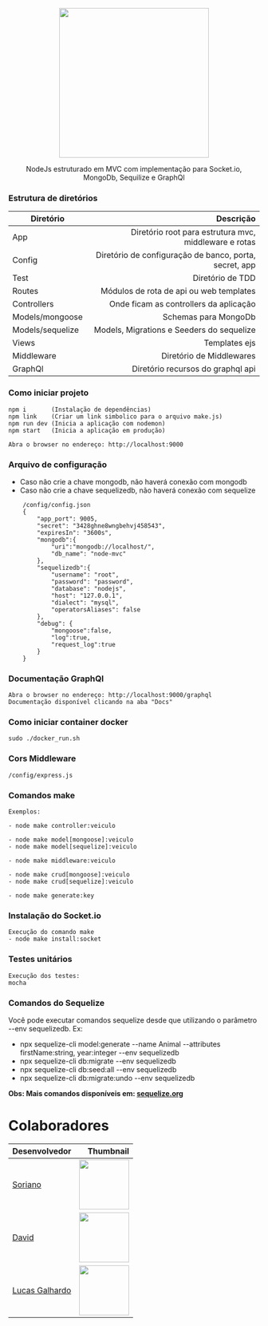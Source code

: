<p align="center">
  <img src="https://github.com/gustavoSoriano/Nodevil/blob/master/config/logo.jpeg" width="300" />
</p>

<p align="center">
  NodeJs estruturado em MVC com implementação para Socket.io, MongoDb, Sequilize e GraphQl
</p>


### Estrutura de diretórios

Diretório | Descrição
--------- | ------:
App | Diretório root para estrutura mvc, middleware e rotas
Config | Diretório de configuração de banco, porta, secret, app
Test | Diretório de TDD
Routes | Módulos de rota de api ou web templates
Controllers | Onde ficam as controllers da aplicação 
Models/mongoose | Schemas para MongoDb
Models/sequelize | Models, Migrations e Seeders do sequelize
Views | Templates ejs
Middleware | Diretório de Middlewares
GraphQl | Diretório recursos do graphql api


### Como iniciar projeto
```
npm i       (Instalação de dependências)
npm link    (Criar um link simbolico para o arquivo make.js)
npm run dev (Inicia a aplicação com nodemon)
npm start   (Inicia a aplicação em produção)

Abra o browser no endereço: http://localhost:9000
```

### Arquivo de configuração
- Caso não crie a chave mongodb, não haverá conexão com mongodb
- Caso não crie a chave sequelizedb, não haverá conexão com sequelize
```
    /config/config.json
    {
        "app_port": 9005,
        "secret": "3428ghne8wngbehvj458543",
        "expiresIn": "3600s",
        "mongodb":{
            "uri":"mongodb://localhost/",
            "db_name": "node-mvc"
        },
        "sequelizedb":{
            "username": "root",
            "password": "password",
            "database": "nodejs",
            "host": "127.0.0.1",
            "dialect": "mysql",
            "operatorsAliases": false
        },
        "debug": {
            "mongoose":false,
            "log":true,
            "request_log":true
        }
    }
```


### Documentação GraphQl
```
Abra o browser no endereço: http://localhost:9000/graphql
Documentação disponível clicando na aba "Docs"
```


### Como iniciar container docker
```
sudo ./docker_run.sh
```

### Cors Middleware
```
/config/express.js
```

### Comandos make
```
Exemplos: 

- node make controller:veiculo

- node make model[mongoose]:veiculo
- node make model[sequelize]:veiculo

- node make middleware:veiculo

- node make crud[mongoose]:veiculo
- node make crud[sequelize]:veiculo

- node make generate:key

```


### Instalação do Socket.io
```
Execução do comando make
- node make install:socket
```


### Testes unitários
```
Execução dos testes:
mocha
```

### Comandos do Sequelize

Você pode executar comandos sequelize desde que utilizando o parâmetro --env sequelizedb. Ex:

- npx sequelize-cli model:generate --name Animal --attributes firstName:string, year:integer --env sequelizedb
- npx sequelize-cli db:migrate --env sequelizedb
- npx sequelize-cli db:seed:all --env sequelizedb
- npx sequelize-cli db:migrate:undo --env sequelizedb

**Obs: Mais comandos disponíveis em: [sequelize.org](https://sequelize.org/master/manual/getting-started.html)**





# Colaboradores

Desenvolvedor | Thumbnail
--------- | ------:
[Soriano](https://github.com/gustavoSoriano) | <img src="https://avatars3.githubusercontent.com/u/20995835?s=460&v=4" width="100"/>
[David](https://github.com/DavidWilliamBalbino) | <img src="https://avatars0.githubusercontent.com/u/19325395?s=460&v=4" width="100"/>
[Lucas Galhardo](https://github.com/LucasGalhardoLima) | <img src="https://avatars0.githubusercontent.com/u/29153930?s=460&v=4" width="100"/>
